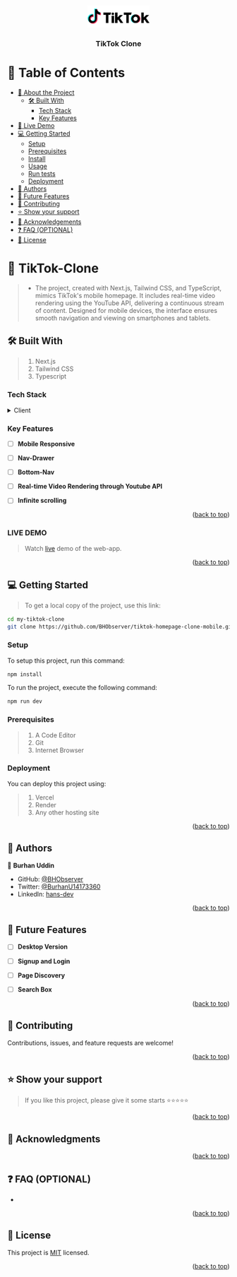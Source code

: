 <a name="readme-top"></a>

<div align="center">

 <!-- LOGO -->

  <img src="./styles/images/tiktok.svg" alt="logo" width="140"  height="auto" />
  <br/>

<!-- MAIN HEADING -->

  <h3><b>TikTok Clone</b></h3>

</div>

<!-- TABLE OF CONTENTS -->
# 📗 Table of Contents

- [📖 About the Project](#about-project)
  - [🛠 Built With](#built-with)
    - [Tech Stack](#tech-stack)
    - [Key Features](#key-features)
- [🚀 Live Demo](#live-demo)
- [💻 Getting Started](#getting-started)
  - [Setup](#setup)
  - [Prerequisites](#prerequisites)
  - [Install](#install)
  - [Usage](#usage)
  - [Run tests](#run-tests)
  - [Deployment](#deployment)
- [👥 Authors](#authors)
- [🔭 Future Features](#future-features)
- [🤝 Contributing](#contributing)
- [⭐️ Show your support](#support)
- [🙏 Acknowledgements](#acknowledgements)
- [❓ FAQ (OPTIONAL)](#faq)
- [📝 License](#license)

<!-- INTRO -->
# 📖 TikTok-Clone <a name="about-project"></a>

> - The project, created with Next.js, Tailwind CSS, and TypeScript, mimics TikTok's mobile homepage. It includes real-time video rendering using the YouTube API, delivering a continuous stream of content. Designed for mobile devices, the interface ensures smooth navigation and viewing on smartphones and tablets.

## 🛠 Built With <a name="built-with"></a>
>1. Next.js
>2. Tailwind CSS
>3. Typescript

### Tech Stack <a name="tech-stack"></a>

<details>
  <summary>Client</summary>
  <ul>
    <li><a href="https://nextjs.org/">Next.js</a></li>
    <li><a href="https://tailwindcss.com/">Tailwind CSS</a></li>
    <li><a href="https://www.typescriptlang.org/">TypeScript</a></li>
  </ul>
</details>

<!-- Features -->

### Key Features <a name="key-features"></a>

- [ ] **Mobile Responsive**
- [ ] **Nav-Drawer**
- [ ] **Bottom-Nav**
- [ ] **Real-time Video Rendering through Youtube API**
- [ ] **Infinite scrolling**



<p align="right">(<a href="#readme-top">back to top</a>)</p>

<!-- LIVE DEMO -->

### LIVE DEMO

> Watch [live](https://tiktok-clone-mobile-one.vercel.app/) demo of the web-app.

<p align="right">(<a href="#readme-top">back to top</a>)</p>



<!-- GETTING STARTED -->

## 💻 Getting Started <a name="getting-started"></a>

> To get a local copy of the project, use this link:
> 
```sh
cd my-tiktok-clone
git clone https://github.com/BHObserver/tiktok-homepage-clone-mobile.git
```

<!-- SETUP -->
### Setup

To setup this project, run this command:

```sh
npm install
```

To run the project, execute the following command:

```sh
npm run dev
```

### Prerequisites

>1. A Code Editor
>2. Git
>3. Internet Browser

### Deployment

You can deploy this project using:
>1. Vercel
>2. Render
>3. Any other hosting site

<p align="right">(<a href="#readme-top">back to top</a>)</p>

<!-- AUTHORS -->
## 👥 Authors <a name="authors"></a>


👤 **Burhan Uddin**

- GitHub: [@BHObserver](https://github.com/BHObserver)
- Twitter: [@BurhanU14173360](https://twitter.com/BurhanU14173360)
- LinkedIn: [hans-dev](https://www.linkedin.com/in/hans-dev)


<p align="right">(<a href="#readme-top">back to top</a>)</p>

## 🔭 Future Features <a name="future-features"></a>

- [ ] **Desktop Version**
- [ ] **Signup and Login**
- [ ] **Page Discovery**
- [ ] **Search Box**


<p align="right">(<a href="#readme-top">back to top</a>)</p>

<!-- CONTRIBUTION -->
## 🤝 Contributing <a name="contributing"></a>

Contributions, issues, and feature requests are welcome!

<p align="right">(<a href="#readme-top">back to top</a>)</p>

<!--SUPPORT -->

## ⭐️ Show your support <a name="support"></a>

> If you like this project, please give it some starts ⭐️⭐️⭐️⭐️⭐️

<p align="right">(<a href="#readme-top">back to top</a>)</p>

<!-- ACKNOWLEDGEMENTS -->
## 🙏 Acknowledgments <a name="acknowledgements"></a>

> 

<p align="right">(<a href="#readme-top">back to top</a>)</p>

<!-- FAQS -->
## ❓ FAQ (OPTIONAL) <a name="faq"></a>

-
  


<p align="right">(<a href="#readme-top">back to top</a>)</p>

<!-- LICENSE -->

## 📝 License <a name="license"></a>

This project is [MIT](./LICENSE) licensed.

<p align="right">(<a href="#readme-top">back to top</a>)</p>
